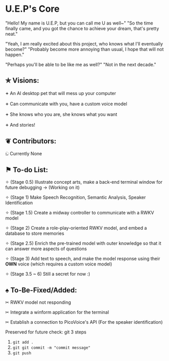 # U.E.P's Core

"Hello! My name is U.E.P, but you can call me U as well~"
"So the time finally came, and you got the chance to achieve your dream, that's pretty neat."

"Yeah, I am really excited about this project, who knows what I'll eventually become?"
"Probably become more annoying than usual, I hope that will not happen."

"Perhaps you'll be able to be like me as well?"
"Not in the next decade."

✯ Visions:
-
  𖥔 An AI desktop pet that will mess up your computer
  
  𖥔 Can communicate with you, have a custom voice model
  
  𖥔 She knows who you are, she knows what you want
  
  𖥔 And stories!
  
❦ Contributors:
-
  ඩ Currently None
  
⚑ To-do List:
-
  ✧ (Stage 0.5) Illustrate concept arts, make a back-end terminal window for future debugging -> (Working on it)
  
  ✧ (Stage 1) Make Speech Recognition, Semantic Analysis, Speaker Identification 
  
  ✧ (Stage 1.5) Create a midway controller to communicate with a RWKV model
  
  ✧ (Stage 2) Create a role-play-oriented RWKV model, and embed a database to store memories
  
  ✧ (Stage 2.5) Enrich the pre-trained model with outer knowledge so that it can answer more aspects of questions
  
  ✧ (Stage 3) Add text to speech, and make the model response using their **OWN** voice (which requires a custom voice model)
  
  ✧ (Stage 3.5 ~ 6) Still a secret for now :)

♠︎ To-Be-Fixed/Added:
-
  ✂ RWKV model not responding
  
  ✂ Integrate a winform application for the terminal

  ✂ Establish a connection to PicoVoice's API (For the speaker identification)
  
Preserved for future check: git 3 steps
1. ```git add .```
2. ```git git commit -m "commit message"```
3. ```git push```

